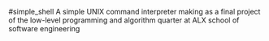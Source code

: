 #simple_shell
A simple UNIX command interpreter making as a final project of the low-level programming and algorithm quarter at ALX school of software engineering